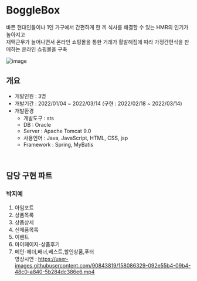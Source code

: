 
# BoggleBox   
바쁜 현대인들이나 1인 가구에서 간편하게 한 끼 식사를 해결할 수 있는 HMR의 인기가 높아지고 <br>
재택근무가 늘어나면서 온라인 쇼핑몰을 통한 거래가 활발해짐에 따라 가정간편식을 판매하는 온라인 쇼핑몰을 구축

![image](https://user-images.githubusercontent.com/90843819/158086783-afb1fad4-cd95-4628-ab26-582e9af78f8b.png)
<br>

## 개요
- 개발인원 : 3명
- 개발기간 : 2022/01/04 ~ 2022/03/14 (구현 : 2022/02/18 ~ 2022/03/14)
- 개발환경
  - 개발도구 : sts
  - DB : Oracle
  - Server : Apache Tomcat 9.0
  - 사용언어 : Java, JavaScript, HTML, CSS, jsp
  - Framework : Spring, MyBatis
<br>


## 담당 구현 파트
### 박지예
1. 아임포트     
2. 상품목록   
3. 상품상세   
4. 신제품목록   
5. 이벤트   
6. 마이페이지-상품후기   
7. 메인-헤더,배너,베스트,할인상품,푸터   <br>
영상시연 : https://user-images.githubusercontent.com/90843819/158086329-092e55b4-09b4-48c0-a840-5b284dc386e6.mp4


